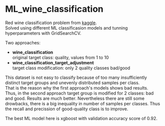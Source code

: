 # ML_wine_classification
Red wine classification problem from [kaggle](https://www.kaggle.com/uciml/red-wine-quality-cortez-et-al-2009).  
Solved using different ML classificasion models and tunning hyperparameters with GridSearchCV.

Two approaches:
 - **wine_classification**  
 original target class: quality, values from 1 to 10
 - **wine_classification_target_adjustment**  
 target class modification: only 2 quality classes bad/good


This dataset is not easy to classify because of too many insufficiently distinct target groups and unevenly distributed samples per class.  
That is the reason why the first approach's models shows bad results.  
Thus, in the second approach target group is modified for 2 classes: bad and good. Results are much better. Nevertheless there are still some drowbacks, there is a big inequality in number of samples per classes. Thus the recall and precission of good-quality class is to improve.  


The best ML model here is xgboost with validation accuracy score of 0.92.
